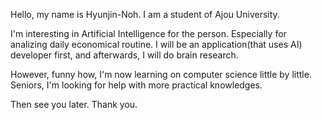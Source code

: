 Hello, my name is Hyunjin-Noh.
I am a student of Ajou University.

I'm interesting in Artificial Intelligence for the person. Especially for analizing daily economical routine.
I will be an application(that uses AI) developer first, and afterwards, I will do brain research.

However, funny how, I'm now learning on computer science little by little.
Seniors, I'm looking for help with more practical knowledges.

Then see you later. Thank you.
